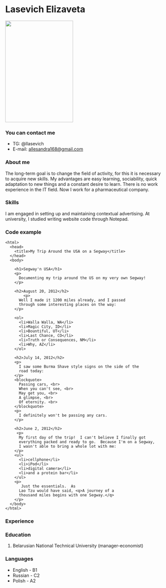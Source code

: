 # **Lasevich Elizaveta**

<img src="https://sun9-4.userapi.com/s/v1/if1/o-q_3Sdb95nIdB1vfxWRq6DaKtpPu5pshMR6ht17zEEHMlcE26VgM0h1yC51juLj-40SuaZJ.jpg?size=1439x2160&amp;quality=96&amp;type=album" style="width: 214px; height: 321px; margin-top: 0px;">

### You can contact me
- TG: @llasevich
- E-mail: allesandra168@gmail.com 

### About me
The long-term goal is to change the field of activity, for this it is necessary to acquire new skills. My advantages are easy learning, sociability, quick adaptation to new things and a constant desire to learn. There is no work experience in the IT field. Now I work for a pharmaceutical company.
### Skills
I am engaged in setting up and maintaining contextual advertising. At university, I studied writing website code through Notepad.

### Code example
```
<html>
  <head>
    <title>My Trip Around the USA on a Segway</title>
  </head>
  <body>

    <h1>Segway'n USA</h1>
    <p>
      Documenting my trip around the US on my very own Segway!
    </p>

    <h2>August 20, 2012</h2>
        <p>
      Well I made it 1200 miles already, and I passed
      through some interesting places on the way: 
    </p>

    <ol>
      <li>Walla Walla, WA</li> 
      <li>Magic City, ID</li> 
      <li>Bountiful, UT</li>
      <li>Last Chance, CO</li>
      <li>Truth or Consequences, NM</li>
      <li>Why, AZ</li> 
    </ol>

    <h2>July 14, 2012</h2>
    <p>
      I saw some Burma Shave style signs on the side of the
      road today:
    </p>
    <blockquote>
      Passing cars, <br>
      When you can't see, <br>
      May get you, <br>
      A glimpse, <br>
      Of eternity. <br>
    </blockquote>
    <p>
      I definitely won't be passing any cars.
    </p>

    <h2>June 2, 2012</h2>
     <p>
      My first day of the trip!  I can't believe I finally got
      everything packed and ready to go.  Because I'm on a Segway,
      I wasn't able to bring a whole lot with me:
    </p>
    <ul>
      <li>cellphone</li> 
      <li>iPod</li>
      <li>digital camera</li>
      <li>and a protein bar</li>
    </ul>
    <p>
       Just the essentials.  As
      Lao Tzu would have said, <q>A journey of a 
      thousand miles begins with one Segway.</q>
    </p>
  </body>
</html>
```
### Experience

### Education
1) Belarusian National Technical University (manager-economist)

### Languages
- English - B1
- Russian - С2
- Polish - A2
